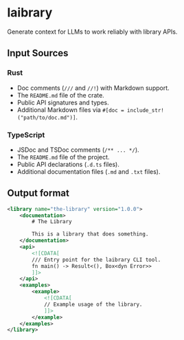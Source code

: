 # laibrary

Generate context for LLMs to work reliably with library APIs.

## Input Sources

### Rust

- Doc comments (`///` and `//!`) with Markdown support.
- The `README.md` file of the crate.
- Public API signatures and types.
- Additional Markdown files via `#[doc = include_str!("path/to/doc.md")]`.

### TypeScript

- JSDoc and TSDoc comments (`/** ... */`).
- The `README.md` file of the project.
- Public API declarations (`.d.ts` files).
- Additional documentation files (`.md` and `.txt` files).

## Output format

```xml
<library name="the-library" version="1.0.0">
    <documentation>
        # The Library

        This is a library that does something.
    </documentation>
    <api>
        <![CDATA[
        /// Entry point for the laibrary CLI tool.
        fn main() -> Result<(), Box<dyn Error>>
        ]]>
    </api>
    <examples>
        <example>
            <![CDATA[
            // Example usage of the library.
            ]]>
        </example>
    </examples>
</library>
```
